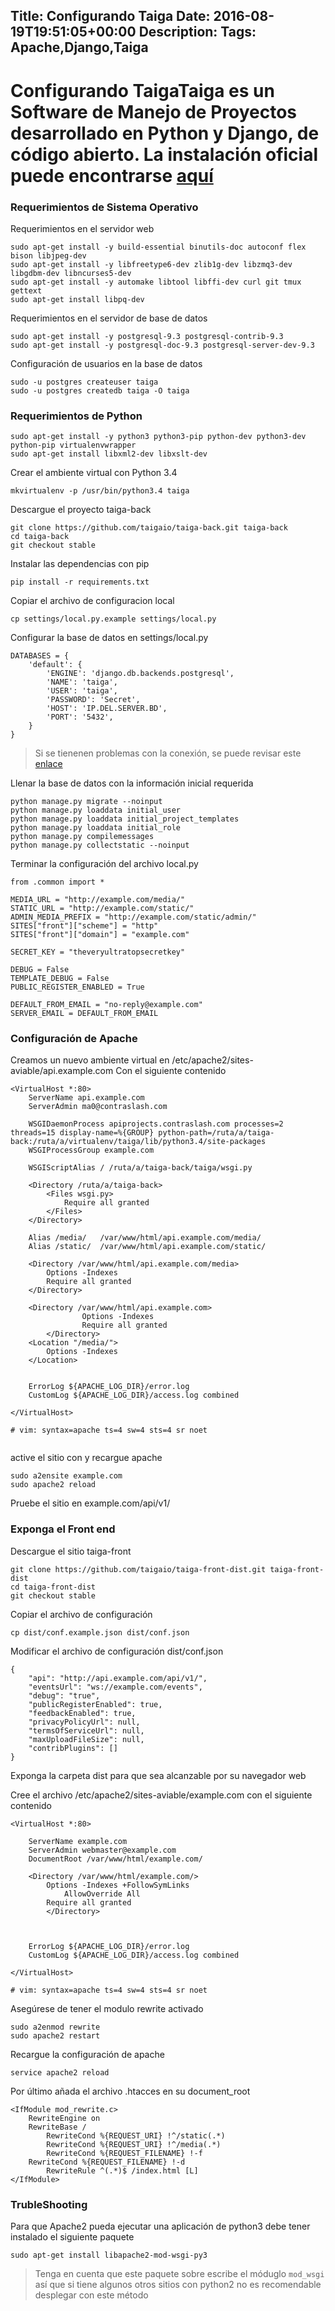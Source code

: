 Title: Configurando Taiga
Date: 2016-08-19T19:51:05+00:00
Description: 
Tags: Apache,Django,Taiga
---
# Configurando TaigaTaiga es un Software de Manejo de Proyectos desarrollado en Python y Django, de código abierto. La instalación oficial puede encontrarse [aquí](http://taigaio.github.io/taiga-doc/dist/setup-production.html)

### Requerimientos de Sistema Operativo
Requerimientos en el servidor web
```
sudo apt-get install -y build-essential binutils-doc autoconf flex bison libjpeg-dev
sudo apt-get install -y libfreetype6-dev zlib1g-dev libzmq3-dev libgdbm-dev libncurses5-dev
sudo apt-get install -y automake libtool libffi-dev curl git tmux gettext
sudo apt-get install libpq-dev
```

Requerimientos en el servidor de base de datos

```
sudo apt-get install -y postgresql-9.3 postgresql-contrib-9.3
sudo apt-get install -y postgresql-doc-9.3 postgresql-server-dev-9.3
```

Configuración de usuarios en la base de datos
```
sudo -u postgres createuser taiga
sudo -u postgres createdb taiga -O taiga
```

### Requerimientos de Python
```
sudo apt-get install -y python3 python3-pip python-dev python3-dev python-pip virtualenvwrapper
sudo apt-get install libxml2-dev libxslt-dev
```

Crear el ambiente virtual con Python 3.4
```
mkvirtualenv -p /usr/bin/python3.4 taiga
```

Descargue el proyecto taiga-back
```
git clone https://github.com/taigaio/taiga-back.git taiga-back
cd taiga-back
git checkout stable
```

Instalar las dependencias con pip
```
pip install -r requirements.txt
```

Copiar el archivo de configuracion local

```
cp settings/local.py.example settings/local.py
```

Configurar la base de datos en settings/local.py

```
DATABASES = {
    'default': {
        'ENGINE': 'django.db.backends.postgresql',
        'NAME': 'taiga',
        'USER': 'taiga',
        'PASSWORD': 'Secret',
        'HOST': 'IP.DEL.SERVER.BD',
        'PORT': '5432',
    }
}
```

> Si se tienenen problemas con la conexión, se puede revisar este [enlace ]( http://www.cyberciti.biz/tips/postgres-allow-remote-access-tcp-connection.html)

Llenar la base de datos con la información inicial requerida
```
python manage.py migrate --noinput
python manage.py loaddata initial_user
python manage.py loaddata initial_project_templates
python manage.py loaddata initial_role
python manage.py compilemessages
python manage.py collectstatic --noinput
```

Terminar la configuración del archivo local.py
```
from .common import *

MEDIA_URL = "http://example.com/media/"
STATIC_URL = "http://example.com/static/"
ADMIN_MEDIA_PREFIX = "http://example.com/static/admin/"
SITES["front"]["scheme"] = "http"
SITES["front"]["domain"] = "example.com"

SECRET_KEY = "theveryultratopsecretkey"

DEBUG = False
TEMPLATE_DEBUG = False
PUBLIC_REGISTER_ENABLED = True

DEFAULT_FROM_EMAIL = "no-reply@example.com"
SERVER_EMAIL = DEFAULT_FROM_EMAIL
```

### Configuración de Apache
Creamos un nuevo ambiente virtual en /etc/apache2/sites-aviable/api.example.com
Con el siguiente contenido
```
<VirtualHost *:80>
	ServerName api.example.com
	ServerAdmin ma0@contraslash.com
	
	WSGIDaemonProcess apiprojects.contraslash.com processes=2 threads=15 display-name=%{GROUP} python-path=/ruta/a/taiga-back:/ruta/a/virtualenv/taiga/lib/python3.4/site-packages
	WSGIProcessGroup example.com
	
	WSGIScriptAlias / /ruta/a/taiga-back/taiga/wsgi.py

	<Directory /ruta/a/taiga-back>
		<Files wsgi.py>
			Require all granted
		</Files>
	</Directory>

	Alias /media/ 	/var/www/html/api.example.com/media/
	Alias /static/ 	/var/www/html/api.example.com/static/

	<Directory /var/www/html/api.example.com/media>
		Options -Indexes
		Require all granted
	</Directory>

	<Directory /var/www/html/api.example.com>
                Options -Indexes
                Require all granted
        </Directory>
	<Location "/media/">
		Options -Indexes
	</Location>


	ErrorLog ${APACHE_LOG_DIR}/error.log
	CustomLog ${APACHE_LOG_DIR}/access.log combined

</VirtualHost>

# vim: syntax=apache ts=4 sw=4 sts=4 sr noet


```

active el sitio con y recargue apache
```
sudo a2ensite example.com
sudo apache2 reload
```

Pruebe el sitio en example.com/api/v1/

### Exponga el Front end

Descargue el sitio taiga-front
```
git clone https://github.com/taigaio/taiga-front-dist.git taiga-front-dist
cd taiga-front-dist
git checkout stable
```

Copiar el archivo de configuración
```
cp dist/conf.example.json dist/conf.json
```

Modificar el archivo de configuración dist/conf.json
```
{
    "api": "http://api.example.com/api/v1/",
    "eventsUrl": "ws://example.com/events",
    "debug": "true",
    "publicRegisterEnabled": true,
    "feedbackEnabled": true,
    "privacyPolicyUrl": null,
    "termsOfServiceUrl": null,
    "maxUploadFileSize": null,
    "contribPlugins": []
}
```

Exponga la carpeta dist para que sea alcanzable por su navegador web

Cree el archivo /etc/apache2/sites-aviable/example.com
con el siguiente contenido
```
<VirtualHost *:80>
	
	ServerName example.com
	ServerAdmin webmaster@example.com
	DocumentRoot /var/www/html/example.com/

	<Directory /var/www/html/example.com/>
		Options -Indexes +FollowSymLinks
      		AllowOverride All
		Require all granted
    	</Directory>



	ErrorLog ${APACHE_LOG_DIR}/error.log
	CustomLog ${APACHE_LOG_DIR}/access.log combined

</VirtualHost>

# vim: syntax=apache ts=4 sw=4 sts=4 sr noet
```

Asegúrese de tener el modulo rewrite activado

```
sudo a2enmod rewrite
sudo apache2 restart
```

Recargue la configuración de apache
```
service apache2 reload
```

Por último añada el archivo .htacces en su document_root

```
<IfModule mod_rewrite.c>	
	RewriteEngine on
	RewriteBase /
        RewriteCond %{REQUEST_URI} !^/static(.*)
        RewriteCond %{REQUEST_URI} !^/media(.*)
        RewriteCond %{REQUEST_FILENAME} !-f
	RewriteCond %{REQUEST_FILENAME} !-d
        RewriteRule ^(.*)$ /index.html [L]
</IfModule>
```


### TrubleShooting
Para que Apache2 pueda ejecutar una aplicación de python3 debe tener instalado el siguiente paquete

```
sudo apt-get install libapache2-mod-wsgi-py3
```

> Tenga en cuenta que este paquete sobre escribe el móduglo `mod_wsgi` así que si tiene algunos otros sitios con python2 no es recomendable desplegar con este método